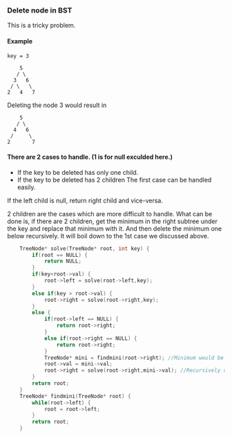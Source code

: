### Delete node in BST

This is a tricky problem.

#### **Example**
```root = [5,3,6,2,4,null,7]
key = 3

    5
   / \
  3   6
 / \   \
2   4   7
```
Deleting the node 3 would result in 

```
    5
   / \
  4   6
 /     \
2       7
```
#### There are 2 cases to handle. (1 is for null exculded here.)
- If the key to be deleted has only one child.
- If the key to be deleted has 2 children
The first case can be handled easily.

If the left child is null, return right child and vice-versa.

2 children are the cases which are more difficult to handle.
What can be done is, if there are 2 children, get the minimum in the right subtree under the key and replace that minimum with it. And then delete the minimum one below recursively. It will boil down to the 1st case we discussed above.

```c++
    TreeNode* solve(TreeNode* root, int key) {
        if(root == NULL) {
            return NULL;
        }
        if(key<root->val) {
            root->left = solve(root->left,key);
        }
        else if(key > root->val) {
            root->right = solve(root->right,key);
        }
        else {
            if(root->left == NULL) {
                return root->right;
            }
            else if(root->right == NULL) {
                return root->right;
            }
            TreeNode* mini = findmini(root->right); //Minimum would be the best in the right subtree
            root->val = mini->val;
            root->right = solve(root->right,mini->val); //Recursively delete the old node.
        }
        return root;
    }
    TreeNode* findmini(TreeNode* root) {
        while(root->left) {
            root = root->left;
        }
        return root;
    }
```